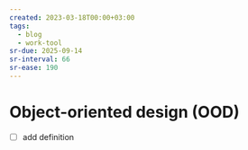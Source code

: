 ```yaml
---
created: 2023-03-18T00:00+03:00
tags:
  - blog
  - work-tool
sr-due: 2025-09-14
sr-interval: 66
sr-ease: 190
---
```


# Object-oriented design (OOD)

- [ ] add definition
